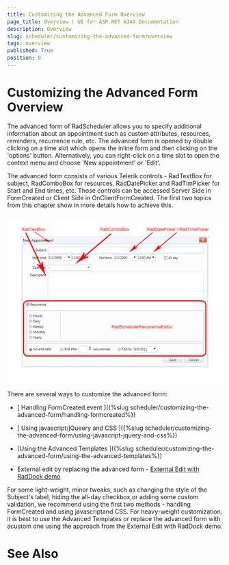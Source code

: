 ```yaml
---
title: Customizing the Advanced Form Overview
page_title: Overview | UI for ASP.NET AJAX Documentation
description: Overview
slug: scheduler/customizing-the-advanced-form/overview
tags: overview
published: True
position: 0
---
```


# Customizing the Advanced Form Overview



The advanced form of RadScheduler allows you to specify additional information about an appointment such as custom attributes, resources, reminders, recurrence rule, etc. The advanced form is opened by double clicking on a time slot which opens the inline form and then clicking on the 'options' button. Alternatively, you can right-click on a time slot to open the context menu and choose 'New appointment' or 'Edit'.

The advanced form consists of various Telerik controls - RadTextBox for subject, RadComboBox for resources, RadDatePicker and RadTimPicker for Start and End times, etc. Those controls can be accessed Server Side in FormCreated or Client Side in OnClientFormCreated. The first two topics from this chapter show in more details how to achieve this.

## 

![Advanced Form](images/AdvancedForm.png)

There are several ways to customize the advanced form:

* [ Handling FormCreated event ]({%slug scheduler/customizing-the-advanced-form/handling-formcreated%})

* [ Using javascript/jQueery and CSS ]({%slug scheduler/customizing-the-advanced-form/using-javascript-jquery-and-css%})

* [Using the Advanced Templates ]({%slug scheduler/customizing-the-advanced-form/using-the-advanced-templates%})

* External edit by replacing the advanced form - [External Edit with RadDock demo]( http://demos.telerik.com/aspnet-ajax/scheduler/examples/raddock/defaultcs.aspx)

For some light-weight, minor tweaks, such as changing the style of the Subject's label, hiding the all-day checkbox,or adding some custom validation, we recommend using the first two methods - handling FormCreated and using javascriptand CSS. For heavy-weight customization, it is best to use the Advanced Templates or replace the advanced form with acustom one using the approach from the External Edit with RadDock demo.

# See Also

